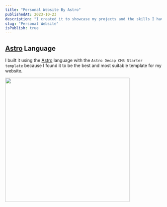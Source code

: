 ```yaml
---
title: "Personal Website By Astro"
publishedAt: 2023-10-23
description: "I created it to showcase my projects and the skills I have, whether it's full or partial proficiency"
slug: "Personal Website"
isPublish: true
---
```

[Astro]:https://astro.build/
## [Astro] Language  

I built it using the [Astro] language with the `Astro Decap CMS Starter template` because I found it to be the best and most suitable template for my website.

<img width='400' src='https://media.discordapp.net/attachments/1007457439651745912/1165827985329373244/sticker_1.png?ex=654844eb&is=6535cfeb&hm=b7597c3c529d9eef63c5ec35d66a59aa095910ec3a265680193626a5a8781c3e&='>